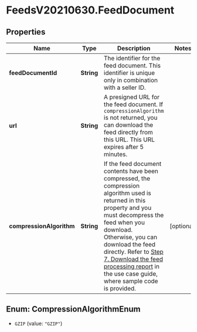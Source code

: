 # FeedsV20210630.FeedDocument

## Properties
Name | Type | Description | Notes
------------ | ------------- | ------------- | -------------
**feedDocumentId** | **String** | The identifier for the feed document. This identifier is unique only in combination with a seller ID. | 
**url** | **String** | A presigned URL for the feed document. If `compressionAlgorithm` is not returned, you can download the feed directly from this URL. This URL expires after 5 minutes. | 
**compressionAlgorithm** | **String** | If the feed document contents have been compressed, the compression algorithm used is returned in this property and you must decompress the feed when you download. Otherwise, you can download the feed directly. Refer to [Step 7. Download the feed processing report](doc:feeds-api-v2021-06-30-use-case-guide#step-7-download-the-feed-processing-report) in the use case guide, where sample code is provided. | [optional] 


<a name="CompressionAlgorithmEnum"></a>
## Enum: CompressionAlgorithmEnum


* `GZIP` (value: `"GZIP"`)




